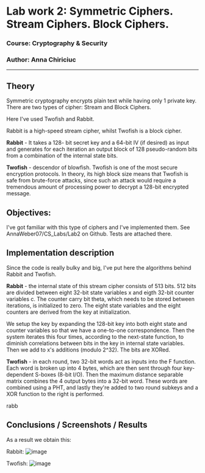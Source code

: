# Lab work 2: Symmetric Ciphers. Stream Ciphers. Block Ciphers.

### Course: Cryptography & Security
### Author: Anna Chiriciuc

---

## Theory

Symmetric cryptography encrypts plain text while having only 1 private key. There are two types of cipher: Stream and Block Ciphers.

Here I've used Twofish and Rabbit.

Rabbit is a high-speed stream cipher, whilst Twofish is a block cipher.

**Rabbit** - It takes a 128- bit secret key and a 64-bit IV (if desired) as input and generates for each iteration an output block of 128 pseudo-random bits from a combination of the internal state bits.


**Twofish** - descendor of blowfish. Twofish is one of the most secure encryption protocols. In theory, its high block size means that Twofish is safe from brute-force attacks, since such an attack would require a tremendous amount of processing power to decrypt a 128-bit encrypted message.

## Objectives:

I've got familiar with this type of ciphers and I've implemented them. See AnnaWeber07/CS_Labs/Lab2 on Github. Tests are attached there.

## Implementation description


Since the code is really bulky and big, I've put here the algorithms behind Rabbit and Twofish.

**Rabbit** - the internal state of this stream cipher consists of 513 bits. 512 bits are divided between eight 32-bit state variables x and eigth 32-bit counter variables c. The counter carry bit theta, which needs to be stored between iterations, is initialized to zero. The eight state variables and the eight counters are derived from the key at initialization.

We setup the key by expanding the 128-bit key into both eight state and counter variables so that we have a  one-to-one correspondence.
Then the system iterates this four times, according to the next-state function, to diminish correlations between bits in the key in internal state variables.
Then we add to x's additions (modulo 2^32). The bits are XORed.


**Twofish** - in each round, two 32-bit words act as inputs into the F function. Each word is broken up into 4 bytes, which are then sent through four key-dependent S-boxes (8-bit I/O). Then the maximum distance separable matrix combines the 4 output bytes into a 32-bit word. These words are combined using a PHT, and lastly they're added to two round subkeys and a XOR function to the right is performed.

rabb

## Conclusions / Screenshots / Results
As a result we obtain this:

Rabbit:
![image](https://user-images.githubusercontent.com/78998404/197786174-435285a1-a5fe-459c-ab1b-9bb60b75c326.png)


Twofish:
![image](https://user-images.githubusercontent.com/78998404/197785984-42511df6-0a44-4894-a38f-5993f7fc9d54.png)

